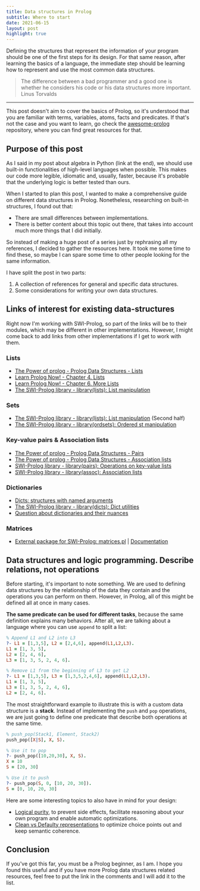 ```yaml
---
title: Data structures in Prolog
subtitle: Where to start
date: 2021-06-15
layout: post
highlight: true
---
```


Defining the structures that represent the information of your program should be one of the first steps for its design. For that same reason, after learning the basics of a language, the immediate step should be learning how to represent and use the most common data structures.

> The difference between a bad programmer and a good one is whether he considers his code or his data structures more important.
Linus Torvalds

***

This post doesn't aim to cover the basics of Prolog, so it's understood that you are familiar with terms, variables, atoms, facts and predicates. If that's not the case and you want to learn, go check the [awesome-prolog](https://github.com/klaussinani/awesome-prolog#resources) repository, where you can find great resources for that.

## Purpose of this post

As I said in my post about algebra in Python (link at the end), we should use built-in functionalities of high-level languages when possible. This makes our code more legible, idiomatic and, usually, faster, because it's probable that the underlying logic is better tested than ours.

When I started to plan this post, I wanted to make a comprehensive guide on different data structures in Prolog. Nonetheless, researching on built-in structures, I found out that:

- There are small differences between implementations.
- There is better content about this topic out there, that takes into account much more things that I did initially.

So instead of making a huge post of a series just by rephrasing all my references, I decided to gather the resources here. It took me some time to find these, so maybe I can spare some time to other people looking for the same information.

I have split the post in two parts:

1. A collection of references for general and specific data structures. 
2. Some considerations for writing your own data structures.

## Links of interest for existing data-structures

Right now I'm working with SWI-Prolog, so part of the links will be to their modules, which may be different in other implementations. However, I might come back to add links from other implementations if I get to work with them.

### Lists

- [The Power of prolog - Prolog Data Structures - Lists](https://www.metalevel.at/prolog/data#list)
- [Learn Prolog Now! - Chapter 4. Lists](https://www.let.rug.nl/bos/lpn//lpnpage.php?pagetype=html&pageid=lpn-htmlch4)
- [Learn Prolog Now! - Chapter 6. More Lists](https://www.let.rug.nl/bos/lpn//lpnpage.php?pagetype=html&pageid=lpn-htmlch6)
- [The SWI-Prolog library - library(lists): List manipulation](https://eu.swi-prolog.org/pldoc/man?section=lists)

### Sets

- [The SWI-Prolog library - library(lists): List manipulation](https://eu.swi-prolog.org/pldoc/man?section=lists#is_set/1) (Second half)
- [The SWI-Prolog library - library(ordsets): Ordered st manipulation](https://eu.swi-prolog.org/pldoc/man?section=ordsets)

### Key-value pairs & Association lists

- [The Power of prolog - Prolog Data Structures - Pairs](https://www.metalevel.at/prolog/data#pair)
- [The Power of prolog - Prolog Data Structures - Association lists](https://www.metalevel.at/prolog/data#assoc)
- [SWI-Prolog library - library(pairs): Operations on key-value lists](https://eu.swi-prolog.org/pldoc/man?section=pairs)
- [SWI-Prolog library - library(assoc): Association lists](https://eu.swi-prolog.org/pldoc/man?section=assoc)

### Dictionaries

- [Dicts: structures with named arguments](https://www.swi-prolog.org/pldoc/man?section=bidicts)
- [The SWI-Prolog library - library(dicts): Dict utilities](https://eu.swi-prolog.org/pldoc/man?section=dicts)
- [Question about dictionaries and their nuances](https://swi-prolog.discourse.group/t/question-about-dictionaries-and-their-nuances/1045/2)

### Matrices

- [External package for SWI-Prolog: matrices.pl](https://github.com/friguzzi/matrix) | [Documentation](https://www.swi-prolog.org/pack/file_details/matrix/prolog/matrix.pl)

## Data structures and logic programming. Describe relations, not operations

Before starting, it's important to note something. We are used to defining data structures by the relationship of the data they contain and the operations you can perform on them. However, in Prolog, all of this might be defined all at once in many cases.

**The same predicate can be used for different tasks**, because the same definition explains many behaviors. After all, we are talking about a language where you can use `append` to split a list:

```prolog
% Append L1 and L2 into L3
?- L1 = [1,3,5], L2 = [2,4,6], append(L1,L2,L3).
L1 = [1, 3, 5],
L2 = [2, 4, 6],
L3 = [1, 3, 5, 2, 4, 6].

% Remove L1 from the beginning of L3 to get L2
?- L1 = [1,3,5], L3 = [1,3,5,2,4,6], append(L1,L2,L3).
L1 = [1, 3, 5],
L3 = [1, 3, 5, 2, 4, 6],
L2 = [2, 4, 6].
```

The most straightforward example to illustrate this is with a custom data structure is a **stack**. Instead of implementing the `push` and `pop` operations, we are just going to define one predicate that describe both operations at the same time.

```prolog
% push_pop(Stack1, Element, Stack2)
push_pop([X|S], X, S).

% Use it to pop
?- push_pop([10,20,30], X, S).
X = 10
S = [20, 30]

% Use it to push
?- push_pop(S, 0, [10, 20, 30]).
S = [0, 10, 20, 30]
```

Here are some interesting topics to also have in mind for your design:
- [Logical purity](https://www.metalevel.at/prolog/purity), to prevent side effects, facilitate reasoning about your own program and enable automatic optimizations.
- [Clean vs Defaulty representations](https://www.metalevel.at/prolog/data#clean) to optimize choice points out and keep semantic coherence.

## Conclusion

If you've got this far, you must be a Prolog beginner, as I am. I hope you found this useful and if you have more Prolog data structures related resources, feel free to put the link in the comments and I will add it to the list.

